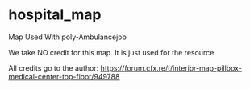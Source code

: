# hospital_map
Map Used With poly-Ambulancejob

We take NO credit for this map. It is just used for the resource.

All credits go to the author: https://forum.cfx.re/t/interior-map-pillbox-medical-center-top-floor/949788